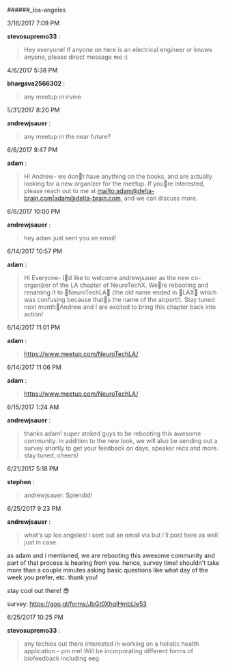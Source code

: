 ######_los-angeles

3/16/2017 7:09 PM

 **stevosupremo33** :

 >Hey everyone! If anyone on here is an electrical engineer or knows anyone, please direct message me :)

4/6/2017 5:38 PM

 **bhargava2566302** :

 >any meetup in irvine

5/31/2017 8:20 PM

 **andrewjsauer** :

 ><!here|@here> any meetup in the near future?

6/6/2017 9:47 PM

 **adam** :

 >Hi Andrew- we dont have anything on the books, and are actually looking for a new organizer for the meetup. If youre interested, please reach out to me at <mailto:adam@delta-brain.com|adam@delta-brain.com>, and we can discuss more.

6/6/2017 10:00 PM

 **andrewjsauer** :

 >hey adam just sent you an email!

6/14/2017 10:57 PM

 **adam** :

 >Hi Everyone- Id like to welcome andrewjsauer as the new co-organizer of the LA chapter of NeuroTechX. Were rebooting and renaming it to NeuroTechLA (the old name ended in LAX which was confusing because thats the name of the airport!). Stay tuned next monthAndrew and I are excited to bring this chapter back into action!

6/14/2017 11:01 PM

 **adam** :

 ><https://www.meetup.com/NeuroTechLA/>

6/14/2017 11:06 PM

 **adam** :

 ><https://www.meetup.com/NeuroTechLA/>

6/15/2017 1:24 AM

 **andrewjsauer** :

 >thanks adam! super stoked guys to be rebooting this awesome community. in addition to the new look, we will also be sending out a survey shortly to get your feedback on days, speaker recs and more. stay tuned, cheers!

6/21/2017 5:18 PM

 **stephen** :

 >andrewjsauer: Splendid!

6/25/2017 9:23 PM

 **andrewjsauer** :

 ><!channel> what's up los angeles! i sent out an email via <http://meetUp.com|meetUp.com> but i'll post here as well just in case. 

> 


> 
as adam and i mentioned, we are rebooting this awesome community and part of that process is hearing from you. hence, survey time! shouldn't take more than a couple minutes asking basic questions like what day of the week you prefer, etc. thank you!

> 


> 
stay cool out there! :sunglasses:

> 


> 
survey: <https://goo.gl/forms/JbGt0XhqlHmbLIe53>

6/25/2017 10:25 PM

 **stevosupremo33** :

 ><!here> any techies out there interested in working on a holistic health application - pm me! Will be incorporating different forms of biofeedback including eeg

